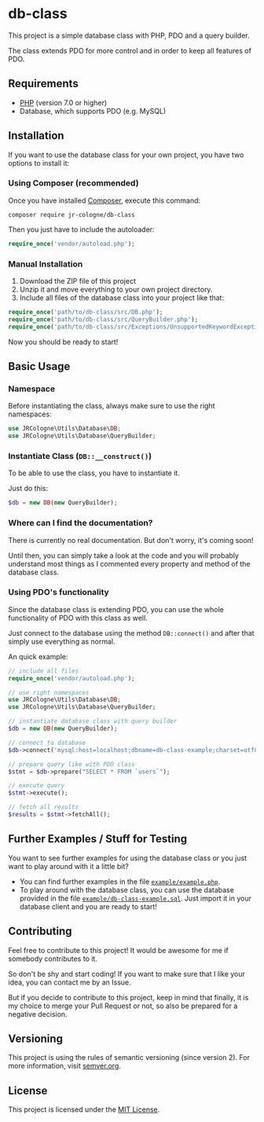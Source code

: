 # db-class

This project is a simple database class with PHP, PDO and a query builder.

The class extends PDO for more control and in order to keep all features of PDO.

## Requirements

- [PHP](http://php.net) (version 7.0 or higher)
- Database, which supports PDO (e.g. MySQL)

## Installation

If you want to use the database class for your own project, you have two options to install it:

### Using Composer (recommended)

Once you have installed [Composer](https://getcomposer.org/), execute this command:

```
composer require jr-cologne/db-class
```

Then you just have to include the autoloader:

```php
require_once('vendor/autoload.php');
```

### Manual Installation

1. Download the ZIP file of this project
2. Unzip it and move everything to your own project directory.
3. Include all files of the database class into your project like that:

```php
require_once('path/to/db-class/src/DB.php');
require_once('path/to/db-class/src/QueryBuilder.php');
require_once('path/to/db-class/src/Exceptions/UnsupportedKeywordException.php');
```

Now you should be ready to start!

## Basic Usage

### Namespace

Before instantiating the class, always make sure to use the right namespaces:

```php
use JRCologne\Utils\Database\DB;
use JRCologne\Utils\Database\QueryBuilder;
```

### Instantiate Class (`DB::__construct()`)

To be able to use the class, you have to instantiate it.

Just do this:

```php
$db = new DB(new QueryBuilder);
```

### Where can I find the documentation?

There is currently no real documentation. But don't worry, it's coming soon!

Until then, you can simply take a look at the code and you will probably understand most things as I commented every property and method of the database class.

### Using PDO's functionality

Since the database class is extending PDO, you can use the whole functionality of PDO with this class as well.

Just connect to the database using the method `DB::connect()` and after that simply use everything as normal.

An quick example:

```php
// include all files
require_once('vendor/autoload.php');

// use right namespaces
use JRCologne\Utils\Database\DB;
use JRCologne\Utils\Database\QueryBuilder;

// instantiate database class with query builder
$db = new DB(new QueryBuilder);

// connect to database
$db->connect('mysql:host=localhost;dbname=db-class-example;charset=utf8', 'root', 'root');

// prepare query like with PDO class
$stmt = $db->prepare("SELECT * FROM `users`");

// execute query
$stmt->execute();

// fetch all results
$results = $stmt->fetchAll();
```

## Further Examples / Stuff for Testing

You want to see further examples for using the database class or you just want to play around with it a little bit?

- You can find further examples in the file [`example/example.php`](https://github.com/jr-cologne/db-class/blob/master/example/example.php).
- To play around with the database class, you can use the database provided in the file [`example/db-class-example.sql`](https://github.com/jr-cologne/db-class/blob/master/example/db-class-example.sql). Just import it in your database client and you are ready to start!

## Contributing

Feel free to contribute to this project! It would be awesome for me if somebody contributes to it.

So don't be shy and start coding! If you want to make sure that I like your idea, you can contact me by an Issue.

But if you decide to contribute to this project, keep in mind that finally, it is my choice to merge your Pull Request or not, so also be prepared for a negative decision.

## Versioning

This project is using the rules of semantic versioning (since version 2). For more information, visit [semver.org](http://semver.org/).

## License

This project is licensed under the [MIT License](https://github.com/jr-cologne/db-class/blob/master/LICENSE).
